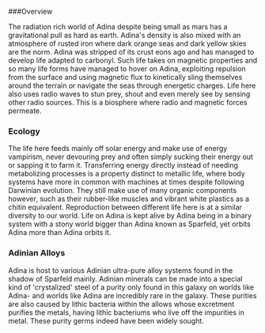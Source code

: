 


###Overview

The radiation rich world of Adina despite being small as mars has a gravitational pull as hard as earth.  Adina's density is also mixed with an atmosphere of rusted iron where dark orange seas and dark yellow skies are the norm.   Adina was stripped of its crust eons ago and has managed to develop life adapted to carbonyl.  Such life takes on magnetic properties and so many life forms have managed to hover on Adina, exploiting repulsion from the surface and using magnetic flux to kinetically sling themselves around the terrain or navigate the seas through energetic charges.  Life here also uses radio waves to stun prey, shout and even merely see by sensing other radio sources.  This is a biosphere where radio and magnetic forces permeate.  

### Ecology

The life here feeds mainly off solar energy and make use of energy vampirism, never devouring prey and often simply sucking their energy out or sapping it to farm it.  Transferring energy directly instead of needing metabolizing processes is a property distinct to metallic life, where body systems have more in common with machines at times despite following Darwinian evolution.  They still make use of many organic components however, such as their rubber-like muscles and vibrant white plastics as a chitin equivalent.  Reproduction between different life here is at a similar diversity to our world.  Life on Adina is kept alive by Adina being in a binary system with a stony world bigger than Adina known as Sparfeld, yet orbits Adina more than Adina orbits it.  

### Adinian Alloys

Adina is host to various Adinian ultra-pure alloy systems found in the shadow of Sparfeld mainly.  Adinian minerals can be made into a special kind of 'crystalized' steel of a purity only found in this galaxy on worlds like Adina- and worlds like Adina are incredibly rare in the galaxy.  These purities are also caused by lithic bacteria within the allows whose excretment purifies the metals, having lithic bacteriums who live off the impurities in metal.  These purity germs indeed have been widely sought.
